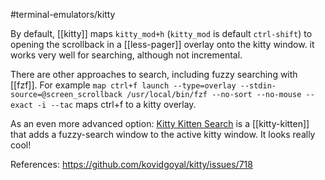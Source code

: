 #terminal-emulators/kitty 

By default, [[kitty]] maps `kitty_mod+h` (`kitty_mod` is default `ctrl-shift`) to opening the scrollback in a [[less-pager]] overlay onto the kitty window. it works very well for searching, although not incremental.

There are other approaches to search, including fuzzy searching with [[fzf]]. For example `map ctrl+f launch --type=overlay --stdin-source=@screen_scrollback /usr/local/bin/fzf --no-sort --no-mouse --exact -i --tac` maps ctrl+f to a kitty overlay.

As an even more advanced option:
[Kitty Kitten Search](https://github.com/trygveaa/kitty-kitten-search) is a [[kitty-kitten]] that adds a fuzzy-search window to the active kitty window. It looks really cool!


References: https://github.com/kovidgoyal/kitty/issues/718